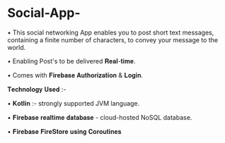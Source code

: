 # Social-App-

• This social networking App enables you to post short text messages, containing a finite number of characters, to convey your message to the world.

• Enabling Post's to be delivered 𝐑𝐞𝐚𝐥-𝐭𝐢𝐦𝐞.

• Comes with 𝐅𝐢𝐫𝐞𝐛𝐚𝐬𝐞 𝐀𝐮𝐭𝐡𝐨𝐫𝐢𝐳𝐚𝐭𝐢𝐨𝐧 & 𝐋𝐨𝐠𝐢𝐧.

𝐓𝐞𝐜𝐡𝐧𝐨𝐥𝐨𝐠𝐲 𝐔𝐬𝐞𝐝 :-

• 𝐊𝐨𝐭𝐥𝐢𝐧 :- strongly supported JVM language.

• 𝐅𝐢𝐫𝐞𝐛𝐚𝐬𝐞 𝐫𝐞𝐚𝐥𝐭𝐢𝐦𝐞 𝐝𝐚𝐭𝐚𝐛𝐚𝐬𝐞 - cloud-hosted NoSQL database.

• 𝐅𝐢𝐫𝐞𝐛𝐚𝐬𝐞 𝐅𝐢𝐫𝐞𝐒𝐭𝐨𝐫𝐞 𝐮𝐬𝐢𝐧𝐠 𝐂𝐨𝐫𝐨𝐮𝐭𝐢𝐧𝐞𝐬
